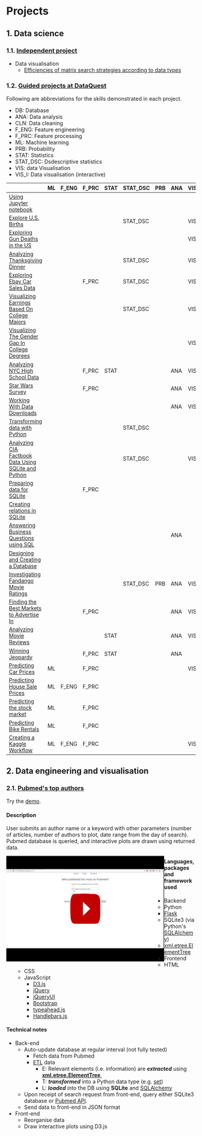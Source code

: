 # Projects

## 1. Data science

### 1.1. [Independent project](https://github.com/gknam/projects/blob/master/DataScience/Independent)

* Data visualisation
  * [Efficiencies of matrix search strategies according to data types](https://github.com/gknam/projects/blob/master/DataScience/DataQuest/Step7_AdvancedPythonAndComputerScience/1_DataStructuresAndAlgorithms/project1/EfficienciesOfMatrixSearchStrategies.ipynb)

### 1.2. [Guided projects at DataQuest](https://github.com/gknam/projects/tree/master/DataScience/DataQuest)

Following are abbreviations for the skills demonstrated in each project.

* DB: Database
* ANA: Data analysis
* CLN: Data cleaning
* F_ENG: Feature engineering
* F_PRC: Feature processing
* ML: Machine learning
* PRB: Probability
* STAT: Statistics
* STAT_DSC: Dsdescriptive statistics
* VIS: data Visualisation
* VIS_I: Data visualisation (interactive)


|&nbsp;|ML|F_ENG|F_PRC|STAT|STAT_DSC|PRB|ANA|VIS|VIS_I|DB|CLN|
|---|---|---|---|---|---|---|---|---|---|---|---|
|[Using Jupyter notebook](https://github.com/gknam/projects/blob/master/DataScience/DataQuest/Step1_PythonIntro/1_PythonBeginner/project1/UsingJupyterNotebook.ipynb)|&nbsp;|&nbsp;|&nbsp;|&nbsp;|&nbsp;|&nbsp;|&nbsp;|&nbsp;|&nbsp;|&nbsp;|&nbsp;|
|[Explore U.S. Births](https://github.com/gknam/projects/blob/master/DataScience/DataQuest/Step1_PythonIntro/1_PythonBeginner/project2/ExploreUsBirths.ipynb)|&nbsp;|&nbsp;|&nbsp;|&nbsp;|STAT_DSC|&nbsp;|&nbsp;|VIS|&nbsp;|&nbsp;|&nbsp;|
|[Exploring Gun Deaths in the US](https://github.com/gknam/projects/blob/master/DataScience/DataQuest/Step1_PythonIntro/2_PythonIntermediate/project1/ExploringGunDeathsInTheUS.ipynb)|&nbsp;|&nbsp;|&nbsp;|&nbsp;|&nbsp;|&nbsp;|&nbsp;|VIS|&nbsp;|&nbsp;|&nbsp;|
|[Analyzing Thanksgiving Dinner](https://github.com/gknam/projects/blob/master/DataScience/DataQuest/Step2_DataAnalVis/1_PandasAndNumPyFundamentals/Old_Before20180921/project1/AnalyzingThanksgivingDinner.ipynb)|&nbsp;|&nbsp;|&nbsp;|&nbsp;|STAT_DSC|&nbsp;|&nbsp;|VIS|&nbsp;|&nbsp;|&nbsp;|
|[Exploring Ebay Car Sales Data](https://github.com/gknam/projects/blob/master/DataScience/DataQuest/Step2_DataAnalVis/1_PandasAndNumPyFundamentals/New_20180921/project1/ExploringEbayCarSalesData.ipynb)|&nbsp;|&nbsp;|F_PRC|&nbsp;|STAT_DSC|&nbsp;|&nbsp;|VIS|&nbsp;|&nbsp;|CLN|
|[Visualizing Earnings Based On College Majors](https://github.com/gknam/projects/blob/master/DataScience/DataQuest/Step2_DataAnalVis/2_dataAnalVis/project1/Visualizing_Earnings_Based_On_College_Majors.ipynb)|&nbsp;|&nbsp;|&nbsp;|&nbsp;|STAT_DSC|&nbsp;|&nbsp;|VIS|&nbsp;|&nbsp;|CLN|
|[Visualizing The Gender Gap In College Degrees](https://github.com/gknam/projects/blob/master/DataScience/DataQuest/Step2_DataAnalVis/3_StorytellingThroughDataVisualization/project1/VisualizingTheGenderGapInCollegeDegrees.ipynb)|&nbsp;|&nbsp;|&nbsp;|&nbsp;|&nbsp;|&nbsp;|&nbsp;|VIS|&nbsp;|&nbsp;|&nbsp;|
|[Analyzing NYC High School Data](https://github.com/gknam/projects/blob/master/DataScience/DataQuest/Step2_DataAnalVis/4_DataCleaning/project1/AnalyzingNYCHighSchoolData.ipynb)|&nbsp;|&nbsp;|F_PRC|STAT|&nbsp;|&nbsp;|ANA|VIS|&nbsp;|&nbsp;|&nbsp;|
|[Star Wars Survey](https://github.com/gknam/projects/blob/master/DataScience/DataQuest/Step2_DataAnalVis/4_DataCleaning/project2/StarWarsSurvey.ipynb)|&nbsp;|&nbsp;|F_PRC|&nbsp;|&nbsp;|&nbsp;|ANA|VIS|&nbsp;|&nbsp;|CLN|
|[Working With Data Downloads](https://github.com/gknam/projects/blob/master/DataScience/DataQuest/Step3_TheCommandLine/1_CommandLine-Beginner/project1/WorkingWithDataDownloads.ipynb)|&nbsp;|&nbsp;|&nbsp;|&nbsp;|&nbsp;|&nbsp;|ANA|VIS|&nbsp;|&nbsp;|&nbsp;|
|[Transforming data with Python](https://github.com/gknam/projects/blob/master/DataScience/DataQuest/Step3_TheCommandLine/2_CommandLine-Intermediate/project1/TransformingDataWithPython.ipynb)|&nbsp;|&nbsp;|&nbsp;|&nbsp;|STAT_DSC|&nbsp;|&nbsp;|&nbsp;|&nbsp;|&nbsp;|&nbsp;|
|[Analyzing CIA Factbook Data Using SQLite and Python](https://github.com/gknam/projects/blob/master/DataScience/DataQuest/Step4_WorkingWithDataSources/1_SQLfundamentals/project1/AnalyzingCIAfactbookDataUsingSQLiteAndPython.ipynb)|&nbsp;|&nbsp;|&nbsp;|&nbsp;|STAT_DSC|&nbsp;|&nbsp;|VIS|&nbsp;|DB|&nbsp;|
|[Preparing data for SQLite](https://github.com/gknam/projects/blob/master/DataScience/DataQuest/Step4_WorkingWithDataSources/Old_2_SQLAndDatabases-Intermediate/project1/PreparingDataForSQLite.ipynb)|&nbsp;|&nbsp;|F_PRC|&nbsp;|&nbsp;|&nbsp;|&nbsp;|&nbsp;|&nbsp;|DB|CLN|
|[Creating relations in SQLite](https://github.com/gknam/projects/blob/master/DataScience/DataQuest/Step4_WorkingWithDataSources/Old_2_SQLAndDatabases-Intermediate/project2/CreatingRelationsInSQLite.ipynb)|&nbsp;|&nbsp;|&nbsp;|&nbsp;|&nbsp;|&nbsp;|&nbsp;|&nbsp;|&nbsp;|DB|&nbsp;|
|[Answering Business Questions using SQL](https://github.com/gknam/projects/blob/master/DataScience/DataQuest/Step4_WorkingWithDataSources/2_SQLIntermediate-TableRelationsAndJoins/project1/AnsweringBusinessQuestionsUsingSQL.ipynb)|&nbsp;|&nbsp;|&nbsp;|&nbsp;|&nbsp;|&nbsp;|ANA|&nbsp;|VIS_I|DB|&nbsp;|
|[Designing and Creating a Database](https://github.com/gknam/projects/blob/master/DataScience/DataQuest/Step4_WorkingWithDataSources/2_SQLIntermediate-TableRelationsAndJoins/project2/DesigningAndCreatingDatabase.ipynb)|&nbsp;|&nbsp;|&nbsp;|&nbsp;|&nbsp;|&nbsp;|&nbsp;|&nbsp;|&nbsp;|DB|&nbsp;|
|[Investigating Fandango Movie Ratings](https://github.com/gknam/projects/blob/master/DataScience/DataQuest/Step5_ProbabilityAndStatistics/1_StatisticsFundamentals/project1/InvestigatingFandangoMovieRatings.ipynb)|&nbsp;|&nbsp;|&nbsp;|&nbsp;|STAT_DSC|PRB|ANA|VIS|&nbsp;|&nbsp;|&nbsp;|
|[Finding the Best Markets to Advertise In](https://github.com/gknam/projects/blob/master/DataScience/DataQuest/Step5_ProbabilityAndStatistics/2_StatisticsIntermediate-AveragesAndVariability/project1/FindingTheBestMarketsToAdvertiseIn.ipynb)|&nbsp;|&nbsp;|F_PRC|&nbsp;|&nbsp;|&nbsp;|ANA|VIS|&nbsp;|&nbsp;|CLN|
|[Analyzing Movie Reviews](https://github.com/gknam/projects/blob/master/DataScience/DataQuest/Step5_ProbabilityAndStatistics/Old_1_ProbabilityAndStatisticsInPython-Beginner/project1/AnalyzingMovieReviews.ipynb)|&nbsp;|&nbsp;|&nbsp;|STAT|&nbsp;|&nbsp;|ANA|VIS|&nbsp;|&nbsp;|&nbsp;|
|[Winning Jeopardy](https://github.com/gknam/projects/blob/master/DataScience/DataQuest/Step5_ProbabilityAndStatistics/3_ProbabilityAndStatisticsInPython-Intermediate/project1/WinningJeopardy.ipynb)|&nbsp;|&nbsp;|F_PRC|STAT|&nbsp;|&nbsp;|ANA|&nbsp;|&nbsp;|&nbsp;|CLN|
|[Predicting Car Prices](https://github.com/gknam/projects/blob/master/DataScience/DataQuest/Step6_MachineLearning/1_MachineLearningFundamentals/project1/PredictingCarPrices.ipynb)|ML|&nbsp;|F_PRC|&nbsp;|&nbsp;|&nbsp;|&nbsp;|VIS|&nbsp;|&nbsp;|CLN|
|[Predicting House Sale Prices](https://github.com/gknam/projects/blob/master/DataScience/DataQuest/Step6_MachineLearning/4_LinearRegressionForMachineLearning/project1/PredictingHouseSalePrices.ipynb)|ML|F_ENG|F_PRC|&nbsp;|&nbsp;|&nbsp;|&nbsp;|&nbsp;|&nbsp;|&nbsp;|CLN|
|[Predicting the stock market](https://github.com/gknam/projects/blob/master/DataScience/DataQuest/Step6_MachineLearning/5_MachineLearningInPython-Intermediate/project1/PredictingTheStockMarket.ipynb)|ML|&nbsp;|F_PRC|&nbsp;|&nbsp;|&nbsp;|&nbsp;|&nbsp;|&nbsp;|&nbsp;|CLN|
|[Predicting Bike Rentals](https://github.com/gknam/projects/blob/master/DataScience/DataQuest/Step6_MachineLearning/6_DecisionTrees/project1/PredictingBikeRentals.ipynb)|ML|&nbsp;|F_PRC|&nbsp;|&nbsp;|&nbsp;|&nbsp;|&nbsp;|&nbsp;|&nbsp;|CLN|
|[Creating a Kaggle Workflow](https://github.com/gknam/projects/blob/master/DataScience/DataQuest/Step8_AdvancedTopicsInDataScience/1_KaggleFundamentals/project1/CreatingAkaggleWorkflow.ipynb)|ML|F_ENG|F_PRC|&nbsp;|&nbsp;|&nbsp;|&nbsp;|VIS|&nbsp;|&nbsp;|&nbsp;|



## 2. Data engineering and visualisation

### 2.1. [Pubmed's top authors](https://github.com/gknam/pubmed-top-authors)

Try the [demo](https://pubmed-top-authors-gknam.c9users.io/).

#### Description

User submits an author name or a keyword with other parameters (number of articles, number of authors to plot, date range from the day of search). Pubmed database is queried, and interactive plots are drawn using returned data.


<a href="https://www.youtube.com/watch?v=jXctQUTaPcY" target="_blank"><img src="pubmed_top_authors.png" alt="pubmed_authors" style="float:left" /></a>


#### Languages, packages and framework used
* Backend
   * Python
       * [Flask](http://flask.pocoo.org/)
   * SQLite3 (via Python's [SQLAlchemy](https://www.sqlalchemy.org/))
   * [xml.etree.ElementTree](https://docs.python.org/3/library/xml.etree.elementtree.html)
* Frontend
   * HTML
   * CSS
   * JavaScript
       * [D3.js](https://d3js.org/)
       * [jQuery](https://jquery.com/)
       * [jQueryUI](https://jqueryui.com/)
       * [Bootstrap](https://getbootstrap.com/)
       * [typeahead.js](https://twitter.github.io/typeahead.js/)
       * [Handlebars.js](https://handlebarsjs.com)

#### Technical notes

* Back-end
    * Auto-update database at regular interval (not fully tested)
        * Fetch data from Pubmed
        * [ETL](https://en.wikipedia.org/wiki/Extract,_transform,_load) data
            * E: Relevant elements (i.e. information) are  **_extracted_** using [**xml.etree.ElementTree**](https://docs.python.org/3/library/xml.etree.elementtree.html), 
            * T: **_transformed_**  into a Python data type (e.g. [set](https://docs.python.org/2/library/sets.html))
            * L: **_loaded_** into the DB using  **SQLite**  and [SQLAlchemy](https://www.sqlalchemy.org/)
    * Upon receipt of search request from front-end, query either SQLite3 database or [Pubmed API](https://www.ncbi.nlm.nih.gov/books/NBK25501/).
    * Send data to front-end in JSON format
* Front-end
    * Reorganise data
    * Draw interactive plots using D3.js
